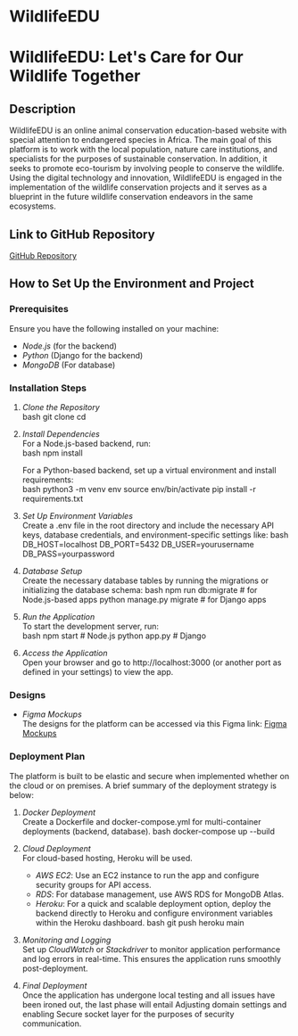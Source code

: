 # WildlifeEDU

# WildlifeEDU: Let's Care for Our Wildlife Together

## Description
WildlifeEDU is an online animal conservation education-based website with special attention to endangered species in Africa. The main goal of this platform is to work with the local population, nature care institutions, and specialists for the purposes of sustainable conservation. In addition, it seeks to promote eco-tourism by involving people to conserve the wildlife. Using the digital technology and innovation, WildlifeEDU is engaged in the implementation of the wildlife conservation projects and it serves as a blueprint in the future wildlife conservation endeavors in the same ecosystems.

## Link to GitHub Repository
[GitHub Repository](https://github.com/Mugisha-Beline/WildlifeEDU_Capstone.git)  

## How to Set Up the Environment and Project

### Prerequisites
Ensure you have the following installed on your machine:
- *Node.js* (for the backend)
- *Python* (Django for the backend)
- *MongoDB* (For database)

### Installation Steps
1. *Clone the Repository*  
   bash
   git clone <repository-url>
   cd <repository-name>
   

2. *Install Dependencies*  
   For a Node.js-based backend, run:  
   bash
   npm install
     
   For a Python-based backend, set up a virtual environment and install requirements:  
   bash
   python3 -m venv env
   source env/bin/activate
   pip install -r requirements.txt
   

3. *Set Up Environment Variables*  
   Create a .env file in the root directory and include the necessary API keys, database credentials, and environment-specific settings like:
   bash
   DB_HOST=localhost
   DB_PORT=5432
   DB_USER=yourusername
   DB_PASS=yourpassword
   

4. *Database Setup*  
   Create the necessary database tables by running the migrations or initializing the database schema:
   bash
   npm run db:migrate # for Node.js-based apps
   python manage.py migrate # for Django apps
   

5. *Run the Application*  
   To start the development server, run:  
   bash
   npm start # Node.js
   python app.py # Django
   

6. *Access the Application*  
   Open your browser and go to http://localhost:3000 (or another port as defined in your settings) to view the app.

### Designs
- *Figma Mockups*  
   The designs for the platform can be accessed via this Figma link: [Figma Mockups](https://www.figma.com/design/BE9F2PnRlQDYmncrDeQkdR/Capstone-Project-Design?node-id=0-1&t=qyaXhublQVzqeQk3-1)  

### Deployment Plan
The platform is built to be elastic and secure when implemented whether on the cloud or on premises. A brief summary of the deployment strategy is below:

1. *Docker Deployment*  
   Create a Dockerfile and docker-compose.yml for multi-container deployments (backend, database).
   bash
   docker-compose up --build
   

2. *Cloud Deployment*  
   For cloud-based hosting, Heroku will be used.
   - *AWS EC2*: Use an EC2 instance to run the app and configure security groups for API access.
   - *RDS*: For database management, use AWS RDS for MongoDB Atlas.
   - *Heroku*: For a quick and scalable deployment option, deploy the backend directly to Heroku and configure environment variables within the Heroku dashboard.
   bash
   git push heroku main
   

3. *Monitoring and Logging*  
   Set up *CloudWatch* or *Stackdriver* to monitor application performance and log errors in real-time. This ensures the application runs smoothly post-deployment.

4. *Final Deployment*  
  Once the application has undergone local testing and all issues have been ironed out, the last phase will entail Adjusting domain settings and enabling Secure socket layer for the purposes of security communication.